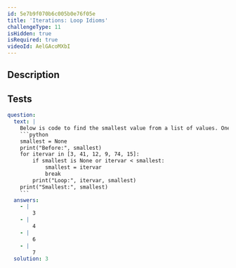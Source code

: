 ```yaml
---
id: 5e7b9f070b6c005b0e76f05e
title: 'Iterations: Loop Idioms'
challengeType: 11
isHidden: true
isRequired: true
videoId: AelGAcoMXbI
---
```


## Description
<section id='description'>

</section>

## Tests
<section id='tests'>

```yml
question:
  text: |
    Below is code to find the smallest value from a list of values. One line has an error that will cause the code to not work as expected. Which line is it?:
    ```python
    smallest = None
    print("Before:", smallest)
    for itervar in [3, 41, 12, 9, 74, 15]:
        if smallest is None or itervar < smallest:
            smallest = itervar
            break
        print("Loop:", itervar, smallest)
    print("Smallest:", smallest)
    ```
  answers:
    - |
        3
    - |
        4
    - |
        6
    - |
        7
  solution: 3
```

</section>
